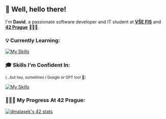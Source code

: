 <h2>👋 Well, hello there!</h2>

I'm **David**, a passionate software developer and IT student at <strong><a href="https://fis.vse.cz" target="_blank">VŠE FIS</a></strong> and <strong><a href="https://www.42prague.com" target="_blank">42 Prague</a></strong> 🧑🏻‍💻.

<h3>💡 Currently Learning:</h3>

[![My Skills](https://skillicons.dev/icons?i=c)](https://skillicons.dev)

<h3>🎓 Skills I'm Confident In:</h3>
<sup>(...but hey, sometimes I Google or GPT too! 🤖)</sup>

[![My Skills](https://skillicons.dev/icons?i=html,css,js,wordpress,bootstrap,jquery,php,nodejs,webpack,py,java,git&perline=6)](https://skillicons.dev)

<h3>🧑🏻‍💻 My Progress At 42 Prague:</h3>

[![dmalasek's 42 stats](https://badge.mediaplus.ma/darkblue/dmalasek?1337Badge=off&UM6P=off)](https://github.com/oakoudad/badge42)
